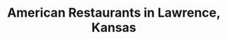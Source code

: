 ---
active: true
aliases: []
description: American restaurants offering curbside, takeout, and delivery food in
  Lawrence, Kansas
name: American
redirect_from: []
sitemap: true
slug: american
title: American Restaurants in Lawrence, Kansas
---